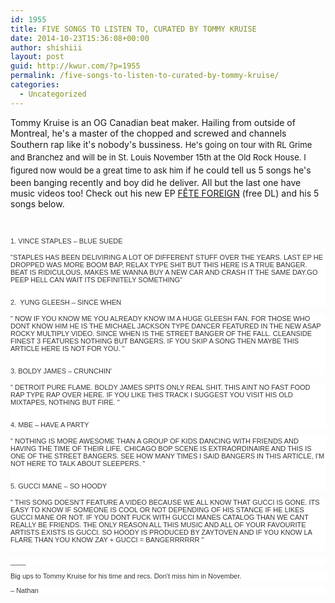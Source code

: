 ```yaml
---
id: 1955
title: FIVE SONGS TO LISTEN TO, CURATED BY TOMMY KRUISE
date: 2014-10-23T15:36:08+00:00
author: shishiii
layout: post
guid: http://kwur.com/?p=1955
permalink: /five-songs-to-listen-to-curated-by-tommy-kruise/
categories:
  - Uncategorized
---
```

<div class="pf-content">
  <p>
    Tommy Kruise is an OG Canadian beat maker. Hailing from outside of Montreal, he's a master of the chopped and screwed and channels Southern rap like it's nobody's bussiness. <span style="font-size: 13px; line-height: 20.7999992370605px;">He's going on tour with RL Grime and Branchez and will be in St. Louis</span><span style="font-size: 13px; line-height: 20.7999992370605px;"> November 15th at the Old Rock House. I figured now would be a great time to ask him</span> if he could tell us 5 songs he's been banging recently and boy did he deliver. All but the last one have music videos too! Check out his new EP <a href="https://soundcloud.com/tommykruise/sets/f-te-foreign-free-dl-link-in">FÊTE FOREIGN</a> (free DL) and his 5 songs below. 
  </p>
  
  <p>
     
  </p>
  
  <p>
    <span style="color: rgb(51, 51, 51); font-family: 'Lucida Grande', Verdana, Arial, Helvetica, sans-serif; font-size: 11px; background-color: rgb(255, 255, 255);">1. VINCE STAPLES – BLUE SUEDE</span>
  </p>
  
  <p>
  </p>
  
  <div style="color: rgb(51, 51, 51); font-family: 'Lucida Grande', Verdana, Arial, Helvetica, sans-serif; font-size: 11px; background-color: rgb(255, 255, 255);">
    "STAPLES HAS BEEN DELIVIRING A LOT OF DIFFERENT STUFF OVER THE YEARS. LAST EP HE DROPPED WAS MORE BOOM BAP, RELAX TYPE SHIT BUT THIS HERE IS A TRUE BANGER. BEAT IS RIDICULOUS, MAKES ME WANNA BUY A NEW CAR AND CRASH IT THE SAME DAY.GO PEEP HELL CAN WAIT ITS DEFINITELY SOMETHING"
  </div>
  
  <div style="color: rgb(51, 51, 51); font-family: 'Lucida Grande', Verdana, Arial, Helvetica, sans-serif; font-size: 11px; background-color: rgb(255, 255, 255);">
     
  </div>
  
  <div style="color: rgb(51, 51, 51); font-family: 'Lucida Grande', Verdana, Arial, Helvetica, sans-serif; font-size: 11px; background-color: rgb(255, 255, 255);">
     
  </div>
  
  <div style="color: rgb(51, 51, 51); font-family: 'Lucida Grande', Verdana, Arial, Helvetica, sans-serif; font-size: 11px; background-color: rgb(255, 255, 255);">
    2.  YUNG GLEESH – SINCE WHEN 
  </div>
  
  <p>
  </p>
  
  <div style="color: rgb(51, 51, 51); font-family: 'Lucida Grande', Verdana, Arial, Helvetica, sans-serif; font-size: 11px; background-color: rgb(255, 255, 255);">
    " NOW IF YOU KNOW ME YOU ALREADY KNOW IM A HUGE GLEESH FAN. FOR THOSE WHO DONT KNOW HIM HE IS THE MICHAEL JACKSON TYPE DANCER FEATURED IN THE NEW ASAP ROCKY MULTIPLY VIDEO. SINCE WHEN IS THE STREET BANGER OF THE FALL. CLEANSIDE FINEST 3 FEATURES NOTHING BUT BANGERS. IF YOU SKIP A SONG THEN MAYBE THIS ARTICLE HERE IS NOT FOR YOU. "
  </div>
  
  <div style="color: rgb(51, 51, 51); font-family: 'Lucida Grande', Verdana, Arial, Helvetica, sans-serif; font-size: 11px; background-color: rgb(255, 255, 255);">
     
  </div>
  
  <div style="color: rgb(51, 51, 51); font-family: 'Lucida Grande', Verdana, Arial, Helvetica, sans-serif; font-size: 11px; background-color: rgb(255, 255, 255);">
     
  </div>
  
  <div style="color: rgb(51, 51, 51); font-family: 'Lucida Grande', Verdana, Arial, Helvetica, sans-serif; font-size: 11px; background-color: rgb(255, 255, 255);">
    3. BOLDY JAMES – CRUNCHIN'
  </div>
  
  <p>
  </p>
  
  <div style="color: rgb(51, 51, 51); font-family: 'Lucida Grande', Verdana, Arial, Helvetica, sans-serif; font-size: 11px; background-color: rgb(255, 255, 255);">
    " DETROIT PURE FLAME. BOLDY JAMES SPITS ONLY REAL SHIT. THIS AINT NO FAST FOOD RAP TYPE RAP OVER HERE. IF YOU LIKE THIS TRACK I SUGGEST YOU VISIT HIS OLD MIXTAPES, NOTHING BUT FIRE. "
  </div>
  
  <div style="color: rgb(51, 51, 51); font-family: 'Lucida Grande', Verdana, Arial, Helvetica, sans-serif; font-size: 11px; background-color: rgb(255, 255, 255);">
     
  </div>
  
  <div style="color: rgb(51, 51, 51); font-family: 'Lucida Grande', Verdana, Arial, Helvetica, sans-serif; font-size: 11px; background-color: rgb(255, 255, 255);">
     
  </div>
  
  <div style="color: rgb(51, 51, 51); font-family: 'Lucida Grande', Verdana, Arial, Helvetica, sans-serif; font-size: 11px; background-color: rgb(255, 255, 255);">
    4. MBE – HAVE A PARTY
  </div>
  
  <p>
  </p>
  
  <div style="color: rgb(51, 51, 51); font-family: 'Lucida Grande', Verdana, Arial, Helvetica, sans-serif; font-size: 11px; background-color: rgb(255, 255, 255);">
    " NOTHING IS MORE AWESOME THAN A GROUP OF KIDS DANCING WITH FRIENDS AND HAVING THE TIME OF THEIR LIFE. CHICAGO BOP SCENE IS EXTRAORDINAIRE AND THIS IS ONE OF THE STREET BANGERS. SEE HOW MANY TIMES I SAID BANGERS IN THIS ARTICLE, I'M NOT HERE TO TALK ABOUT SLEEPERS. "
  </div>
  
  <div style="color: rgb(51, 51, 51); font-family: 'Lucida Grande', Verdana, Arial, Helvetica, sans-serif; font-size: 11px; background-color: rgb(255, 255, 255);">
     
  </div>
  
  <div style="color: rgb(51, 51, 51); font-family: 'Lucida Grande', Verdana, Arial, Helvetica, sans-serif; font-size: 11px; background-color: rgb(255, 255, 255);">
     
  </div>
  
  <div style="color: rgb(51, 51, 51); font-family: 'Lucida Grande', Verdana, Arial, Helvetica, sans-serif; font-size: 11px; background-color: rgb(255, 255, 255);">
    5. GUCCI MANE – SO HOODY
  </div>
  
  <p>
  </p>
  
  <div style="color: rgb(51, 51, 51); font-family: 'Lucida Grande', Verdana, Arial, Helvetica, sans-serif; font-size: 11px; background-color: rgb(255, 255, 255);">
    " THIS SONG DOESN'T FEATURE A VIDEO BECAUSE WE ALL KNOW THAT GUCCI IS GONE. ITS EASY TO KNOW IF SOMEONE IS COOL OR NOT DEPENDING OF HIS STANCE IF HE LIKES GUCCI MANE OR NOT. IF YOU DONT FUCK WITH GUCCI MANES CATALOG THAN WE CANT REALLY BE FRIENDS. THE ONLY REASON ALL THIS MUSIC AND ALL OF YOUR FAVOURITE ARTISTS EXISTS IS GUCCI. SO HOODY IS PRODUCED BY ZAYTOVEN AND IF YOU KNOW LA FLARE THAN YOU KNOW ZAY + GUCCI = BANGERRRRRR "
  </div>
  
  <div style="color: rgb(51, 51, 51); font-family: 'Lucida Grande', Verdana, Arial, Helvetica, sans-serif; font-size: 11px; background-color: rgb(255, 255, 255);">
     
  </div>
  
  <p style="color: rgb(51, 51, 51); font-family: 'Lucida Grande', Verdana, Arial, Helvetica, sans-serif; font-size: 11px; background-color: rgb(255, 255, 255);">
    ____
  </p>
  
  <p style="color: rgb(51, 51, 51); font-family: 'Lucida Grande', Verdana, Arial, Helvetica, sans-serif; font-size: 11px; background-color: rgb(255, 255, 255);">
    Big ups to Tommy Kruise for his time and recs. Don't miss him in November. 
  </p>
  
  <p style="color: rgb(51, 51, 51); font-family: 'Lucida Grande', Verdana, Arial, Helvetica, sans-serif; font-size: 11px; background-color: rgb(255, 255, 255);">
    – Nathan 
  </p>
</div>